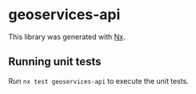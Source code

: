 # geoservices-api

This library was generated with [Nx](https://nx.dev).

## Running unit tests

Run `nx test geoservices-api` to execute the unit tests.
